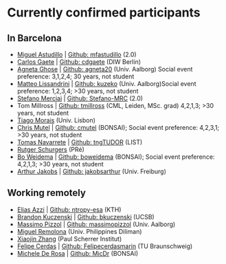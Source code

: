 # Currently confirmed participants

## In Barcelona

* [Miguel Astudillo](mailto:Miguel.astudillo@lca-net.com)  | [Github: mfastudillo](https://github.com/mfastudillo) (2.0)
* [Carlos Gaete](mailto:cgaete@diw.de) | [Github: cdgaete](https://github.com/cdgaete) (DIW Berlin)
* [Agneta Ghose](mailto:agneta@plan.aau.dk) | [Github: agneta20](https://github.com/agneta20) (Univ. Aalborg)  Social event preference: 3,1,2,4; 30 years, not student
* [Matteo Lissandrini](mailto:matteo@cs.aau.dk) | [Github: kuzeko](https://github.com/kuzeko)  (Univ. Aalborg)Social event preference: 1,2,3,4; >30 years, not student
* [Stefano Merciai](mailto:stefano.merciai@lca-net.com) | [Github: Stefano-MRC](https://github.com/Stefano-MRC) (2.0)
* Tom Millross | [Github: tmillross](https://github.com/tmillross) (CML, Leiden, MSc. grad) 4,2,1,3; >30 years, not student
* [Tiago Morais](mailto:tiago.g.morais@tecnico.ulisboa.pt) (Univ. Lisbon)
* [Chris Mutel](mailto:chris.mutel@bonsai.uno) | [Github: cmutel](https://github.com/cmutel) (BONSAI);  Social event preference: 4,2,3,1; >30 years, not student
* [Tomas Navarrete](mailto:tomas.navarrete@list.lu) | [Github: tngTUDOR](https://github.com/tngTUDOR) (LIST)
* [Rutger Schurgers](mailto:Schurgers@pre-sustainability.com) (PRé)
* [Bo Weidema](mailto:bo.weidema@bonsai.uno) | [Github: boweidema](https://github.com/boweidema) (BONSAI); Social event preference: 4,2,1,3; >30 years, not student
* [Arthur Jakobs](mailto:arthur.jakobs@indecol.uni-freiburg.de) | [Github: jakobsarthur](https://github.com/jakobsarthur) (Univ. Freiburg)

## Working remotely

* [Elias Azzi](mailto:eazzi@kth.se) | [Github: ntropy-esa](https://github.com/ntropy-esa) (KTH)
* [Brandon Kuczenski](mailto:bkuczenski@ucsb.edu) | [Github: bkuczenski](https://github.com/bkuczenski) (UCSB)
* [Massimo Pizzol](mailto:massimo@plan.aau.dk) | [Github: massimopizzol](https://github.com/massimopizzol) (Univ. Aalborg) 
* [Miguel Remolona](mailto:mmremolona@yahoo.com.ph) (Univ. Philippines Diliman)
* [Xiaojin Zhang](mailto:Xiaojin.Zhang@psi.ch) (Paul Scherrer Institut)
* [Felipe Cerdas](mailto:f.cerdasg@tu-braunschweig.de) | [Github: Felipecerdasmarin](https://github.com/Felipecerdasmarin) (TU Braunschweig)
* [Michele De Rosa](mailto:michele.derosa@bonsai.uno) | [Github: MicDr](https://github.com/MicDr) (BONSAI) 
